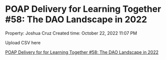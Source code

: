 # POAP Delivery for Learning Together #58: The DAO Landscape in 2022

Property: Joshua Cruz
Created time: October 22, 2022 11:07 PM

Upload CSV here

[POAP Delivery for for Learning Together #58: The DAO Landscape in 2022](POAP%20Delivery%20for%20Learning%20Together%20#58%20The%20DAO%20La%20061c0bece3d44bb3a78cf15df58718ed/POAP%20Delivery%20for%20for%20Learning%20Together%20#58%20The%20DA%20e945e24095444e6284ae95ad3a395cb5.csv)
